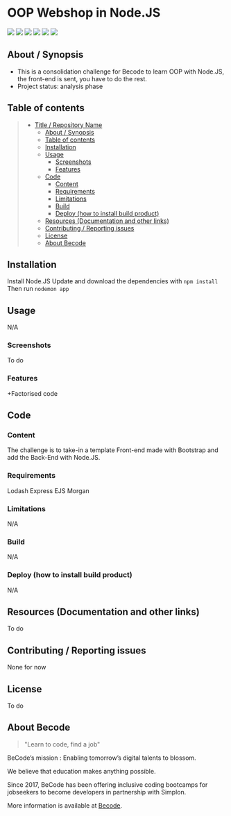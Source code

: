 # OOP Webshop in Node.JS
![](https://img.shields.io/badge/Company-Becode-blue)
![](https://img.shields.io/badge/Front.end-Done-green)
![](https://img.shields.io/badge/Factoring.template-Done-green)
![](https://img.shields.io/badge/Node.JS-WIP-yellow)
![](https://img.shields.io/badge/Project-Analysing-yellow)
![](https://img.shields.io/badge/MVC-Queued-red)

## About / Synopsis

* This is a consolidation challenge for Becode to learn OOP with Node.JS, the front-end is sent, you have to do the rest.
* Project status: analysis phase

## Table of contents

> * [Title / Repository Name](#OOP-Webshop-in-Node.JS)
>   * [About / Synopsis](#about--synopsis)
>   * [Table of contents](#table-of-contents)
>   * [Installation](#installation)
>   * [Usage](#usage)
>     * [Screenshots](#screenshots)
>     * [Features](#features)
>   * [Code](#code)
>     * [Content](#content)
>     * [Requirements](#requirements)
>     * [Limitations](#limitations)
>     * [Build](#build)
>     * [Deploy (how to install build product)](#deploy-how-to-install-build-product)
>   * [Resources (Documentation and other links)](#resources-documentation-and-other-links)
>   * [Contributing / Reporting issues](#contributing--reporting-issues)
>   * [License](#license)
>   * [About Becode](#about-Becode)

## Installation

Install Node.JS
Update and download the dependencies with ```npm install```
Then run ```nodemon app```

## Usage

N/A

### Screenshots

To do

### Features

+Factorised code

## Code

### Content

The challenge is to take-in a template Front-end made with Bootstrap and add the Back-End with Node.JS.

### Requirements

Lodash
Express
EJS
Morgan

### Limitations

N/A

### Build

N/A

### Deploy (how to install build product)

N/A

## Resources (Documentation and other links)

To do

## Contributing / Reporting issues

None for now

## License

To do


## About Becode

>"Learn to code, find a job"

BeCode’s mission : Enabling tomorrow’s digital talents to blossom.

We believe that education makes anything possible.

Since 2017, BeCode has been offering inclusive coding bootcamps for jobseekers to become developers in partnership with Simplon.

More information is available at [Becode](https://becode.org/).